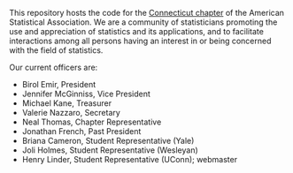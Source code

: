 
This repository hosts the code for
the [Connecticut chapter](http://ww2.amstat.org/chapters/Connecticut/) of the
American Statistical Association. We are a community of statisticians
promoting the use and appreciation of statistics and its applications,
and to facilitate interactions among all persons having an interest in
or being concerned with the field of statistics.

Our current officers are:

* Birol Emir, President
* Jennifer McGinniss, Vice President
* Michael Kane, Treasurer
* Valerie Nazzaro, Secretary
* Neal Thomas, Chapter Representative
* Jonathan French, Past President
* Briana Cameron, Student
  Representative (Yale)
* Joli Holmes, Student Representative (Wesleyan)
* Henry Linder, Student Representative (UConn); webmaster

